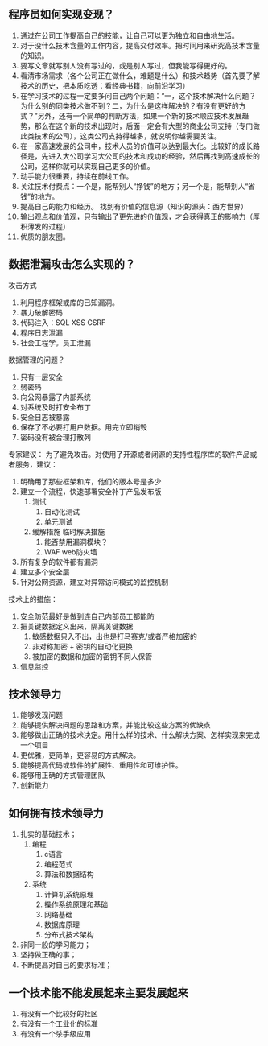## 程序员如何实现变现？
1. 通过在公司工作提高自己的技能，让自己可以更为独立和自由地生活。
2. 对于没什么技术含量的工作内容，提高交付效率。把时间用来研究高技术含量的知识。
3. 要写文章就写别人没有写过的，或是别人写过，但我能写得更好的。
4. 看清市场需求（各个公司正在做什么，难题是什么）和技术趋势（首先要了解技术的历史，把本质吃透：看经典书籍，向前沿学习）
5. 在学习技术的过程一定要多问自己两个问题：“一，这个技术解决什么问题？为什么别的同类技术做不到？二，为什么是这样解决的？有没有更好的方式？”另外，还有一个简单的判断方法，如果一个新的技术顺应技术发展趋势，那么在这个新的技术出现时，后面一定会有大型的商业公司支持（专门做此类技术的公司），这类公司支持得越多，就说明你越需要关注。
6. 在一家高速发展的公司中，技术人员的价值可以达到最大化。比较好的成长路径是，先进入大公司学习大公司的技术和成功的经验，然后再找到高速成长的公司，这样你就可以实现自己更多的价值。
7. 动手能力很重要，持续在前线工作。
8. 关注技术付费点：一个是，能帮别人“挣钱”的地方；另一个是，能帮别人“省钱”的地方。
9. 提高自己的能力和经历。
找到有价值的信息源（知识的源头：西方世界）
10. 输出观点和价值观，只有输出了更先进的价值观，才会获得真正的影响力（厚积薄发的过程）
11. 优质的朋友圈。
## 数据泄漏攻击怎么实现的？
攻击方式
1. 利用程序框架或库的已知漏洞。
2. 暴力破解密码
3. 代码注入：SQL XSS CSRF
4. 程序日志泄漏
5. 社会工程学。员工泄漏

数据管理的问题？
1. 只有一层安全
2. 弱密码
3. 向公网暴露了内部系统
4. 对系统及时打安全布丁
5. 安全日志被暴露
6. 保存了不必要打用户数据。用完立即销毁
7. 密码没有被合理打散列

专家建议：
为了避免攻击。对使用了开源或者闭源的支持性程序库的软件产品或者服务，建议：
1. 明确用了那些框架和库，他们的版本号是多少
2. 建立一个流程，快速部署安全补丁产品发布版
   1. 测试
      1. 自动化测试
      2. 单元测试
   2. 缓解措施 临时解决措施
      1. 能否禁用漏洞模块？
      2. WAF web防火墙
3. 所有复杂的软件都有漏洞
4. 建立多个安全层
5. 针对公网资源，建立对异常访问模式的监控机制

技术上的措施：
1. 安全防范最好是做到连自己内部员工都能防
2. 把关键数据定义出来，隔离关键数据
   1. 敏感数据只入不出，出也是打马赛克/或者严格加密的
   2. 非对称加密 + 密钥的自动化更换
   3. 被加密的数据和加密的密钥不同人保管
3. 信息监控
   

## 技术领导力
1. 能够发现问题
2. 能够提供解决问题的思路和方案，并能比较这些方案的优缺点
3. 能够做出正确的技术决定。用什么样的技术、什么解决方案、怎样实现来完成一个项目
4. 更优雅，更简单，更容易的方式解决。
5. 能够提高代码或软件的扩展性、重用性和可维护性。
6. 能够用正确的方式管理团队
7. 创新能力

## 如何拥有技术领导力
1. 扎实的基础技术；
   1. 编程
      1. c语言
      2. 编程范式
      3. 算法和数据结构
   2. 系统
      1. 计算机系统原理
      2. 操作系统原理和基础
      3. 网络基础
      4. 数据库原理
      5. 分布式技术架构
2. 非同一般的学习能力；
3. 坚持做正确的事；
4. 不断提高对自己的要求标准；


## 一个技术能不能发展起来主要发展起来
1. 有没有一个比较好的社区
2. 有没有一个工业化的标准
3. 有没有一个杀手级应用


